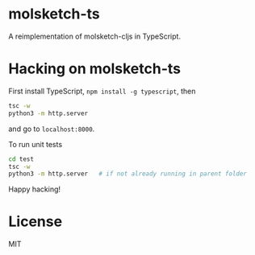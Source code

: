 # molsketch-ts
A reimplementation of molsketch-cljs in TypeScript.

# Hacking on molsketch-ts
First install TypeScript, `npm install -g typescript`, then

```bash
tsc -w
python3 -m http.server
```

and go to `localhost:8000`.

To run unit tests
```bash
cd test
tsc -w
python3 -m http.server   # if not already running in parent folder
```

Happy hacking!
# License
MIT